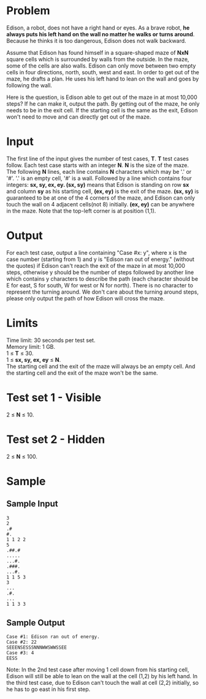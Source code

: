 Problem
===
Edison, a robot, does not have a right hand or eyes. As a brave robot, **he always puts his left hand on the wall no matter he walks or turns around**. Because he thinks it is too dangerous, Edison does not walk backward.

Assume that Edison has found himself in a square-shaped maze of **NxN** square cells which is surrounded by walls from the outside. In the maze, some of the cells are also walls. Edison can only move between two empty cells in four directions, north, south, west and east. In order to get out of the maze, he drafts a plan. He uses his left hand to lean on the wall and goes by following the wall.

Here is the question, is Edison able to get out of the maze in at most 10,000 steps? If he can make it, output the path. By getting out of the maze, he only needs to be in the exit cell. If the starting cell is the same as the exit, Edison won't need to move and can directly get out of the maze.

Input
===
The first line of the input gives the number of test cases, **T**. **T** test cases follow. Each test case starts with an integer **N**. **N** is the size of the maze. The following **N** lines, each line contains **N** characters which may be '.' or '#'. '.' is an empty cell, '#' is a wall. Followed by a line which contains four integers: **sx, sy, ex, ey. (sx, sy)** means that Edison is standing on row **sx** and column **sy** as his starting cell, **(ex, ey)** is the exit of the maze. **(sx, sy)** is guaranteed to be at one of the 4 corners of the maze, and Edison can only touch the wall on 4 adjacent cells(not 8) initially. **(ex, ey)** can be anywhere in the maze. Note that the top-left corner is at position (1,1).

Output
===
For each test case, output a line containing "Case #x: y", where x is the case number (starting from 1) and y is "Edison ran out of energy." (without the quotes) if Edison can't reach the exit of the maze in at most 10,000 steps, otherwise y should be the number of steps followed by another line which contains y characters to describe the path (each character should be E for east, S for south, W for west or N for north). There is no character to represent the turning around. We don't care about the turning around steps, please only output the path of how Edison will cross the maze.

Limits
===
Time limit: 30 seconds per test set.<br />
Memory limit: 1 GB.<br />
1 ≤ **T** ≤ 30.<br />
1 ≤ **sx, sy, ex, ey** ≤ **N**.<br />
The starting cell and the exit of the maze will always be an empty cell. And the starting cell and the exit of the maze won't be the same.

Test set 1 - Visible
===
2 ≤ **N** ≤ 10.

Test set 2 - Hidden
===
2 ≤ **N** ≤ 100.

Sample
===
Sample Input
---
```
3
2
.#
#.
1 1 2 2
5
.##.#
.....
...#.
.###.
...#.
1 1 5 3
3
...
.#.
...
1 1 3 3
```
Sample Output
---
```
Case #1: Edison ran out of energy.
Case #2: 22
SEEENSESSSNNNWWSWWSSEE
Case #3: 4
EESS
```

Note:
In the 2nd test case after moving 1 cell down from his starting cell, Edison will still be able to lean on the wall at the cell (1,2) by his left hand.
In the third test case, due to Edison can't touch the wall at cell (2,2) initially, so he has to go east in his first step.